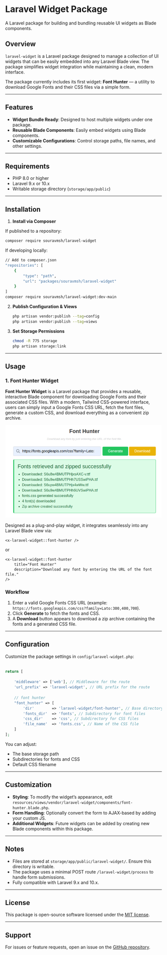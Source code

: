 # Laravel Widget Package

A Laravel package for building and bundling reusable UI widgets as Blade components.

## Overview

`laravel-widget` is a Laravel package designed to manage a collection of UI widgets that can be easily embedded into any Laravel Blade view. The package simplifies widget integration while maintaining a clean, modern interface.  

The package currently includes its first widget: **Font Hunter** — a utility to download Google Fonts and their CSS files via a simple form.

---

## Features

- **Widget Bundle Ready**: Designed to host multiple widgets under one package.
- **Reusable Blade Components**: Easily embed widgets using Blade components.
- **Customizable Configurations**: Control storage paths, file names, and other settings.

---

## Requirements

- PHP 8.0 or higher  
- Laravel 9.x or 10.x  
- Writable storage directory (`storage/app/public`)

---

## Installation

1. **Install via Composer**

If published to a repository:
```bash
composer require souravmsh/laravel-widget
```

If developing locally:

```bash
// Add to composer.json
"repositories": [
    {
        "type": "path",
        "url": "packages/souravmsh/laravel-widget"
    }
]
composer require souravmsh/laravel-widget:dev-main
```

2. **Publish Configuration & Views**

   ```bash
   php artisan vendor:publish --tag=config
   php artisan vendor:publish --tag=views
   ```

3. **Set Storage Permissions**

   ```bash
   chmod -R 775 storage
   php artisan storage:link
   ```

---

## Usage

### 1. Font Hunter Widget

**Font Hunter Widget** is a Laravel package that provides a reusable, interactive Blade component for downloading Google Fonts and their associated CSS files. 
With a modern, Tailwind CSS-powered interface, users can simply input a Google Fonts CSS URL, fetch the font files, generate a custom CSS, and download everything as a convenient zip archive.

![Font Hunter Widget Preview](docs/preview1.png)


Designed as a plug-and-play widget, it integrates seamlessly into any Laravel Blade view via:


```blade
<x-laravel-widget::font-hunter />
```
or 
```blade
<x-laravel-widget::font-hunter 
    title="Font Hunter" 
    description="Download any font by entering the URL of the font file."
/>
```

### Workflow

1. Enter a valid Google Fonts CSS URL (example: `https://fonts.googleapis.com/css?family=Lato:300,400,700`).
2. Click **Generate** to fetch the fonts and CSS.
3. A **Download** button appears to download a zip archive containing the fonts and a generated CSS file.

---

## Configuration

Customize the package settings in `config/laravel-widget.php`:

```php

return [

    'middleware' => ['web'], // Middleware for the route
    'url_prefix' => 'laravel-widget', // URL prefix for the route

    // font hunter 
    "font_hunter" => [
        'dir'        => 'laravel-widget/font-hunter', // Base directory for storing files
        'fonts_dir'  => 'fonts', // Subdirectory for font files
        'css_dir'    => 'css', // Subdirectory for CSS files
        'file_name'  => 'fonts.css', // Name of the CSS file
    ]  
];
```

You can adjust:

* The base storage path
* Subdirectories for fonts and CSS
* Default CSS filename

---

## Customization

* **Styling**: To modify the widget’s appearance, edit `resources/views/vendor/laravel-widget/components/font-hunter.blade.php`.
* **Form Handling**: Optionally convert the form to AJAX-based by adding your custom JS.
* **Additional Widgets**: Future widgets can be added by creating new Blade components within this package.

---

## Notes

* Files are stored at `storage/app/public/laravel-widget/`. Ensure this directory is writable.
* The package uses a minimal POST route `/laravel-widget/process` to handle form submissions.
* Fully compatible with Laravel 9.x and 10.x.

---

## License

This package is open-source software licensed under the [MIT license](https://opensource.org/licenses/MIT).

--- 

## Support

For issues or feature requests, open an issue on the [GitHub repository](https://github.com/souravmsh/laravel-widget).

